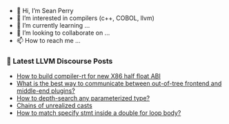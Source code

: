 - 👋 Hi, I’m Sean Perry
- 👀 I’m interested in compilers (c++, COBOL, llvm)
- 🌱 I’m currently learning ...
- 💞️ I’m looking to collaborate on ...
- 📫 How to reach me ...

<!---
s66perry/s66perry is a ✨ special ✨ repository because its `README.md` (this file) appears on your GitHub profile.
You can click the Preview link to take a look at your changes.
--->
### 📕 Latest LLVM Discourse Posts

<!-- DISCOURSE-LLVM:START -->
- [How to build compiler-rt for new X86 half float ABI](https://discourse.llvm.org/t/how-to-build-compiler-rt-for-new-x86-half-float-abi/63366#post_9)
- [What is the best way to communicate between out-of-tree frontend and middle-end plugins?](https://discourse.llvm.org/t/what-is-the-best-way-to-communicate-between-out-of-tree-frontend-and-middle-end-plugins/64124#post_1)
- [How to depth-search any parameterized type?](https://discourse.llvm.org/t/how-to-depth-search-any-parameterized-type/64123#post_1)
- [Chains of unrealized casts](https://discourse.llvm.org/t/chains-of-unrealized-casts/64084#post_6)
- [How to match specify stmt inside a double for loop body?](https://discourse.llvm.org/t/how-to-match-specify-stmt-inside-a-double-for-loop-body/64100#post_4)
<!-- DISCOURSE-LLVM:END -->

